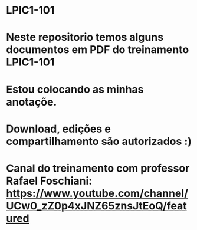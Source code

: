 # LPIC1-101 

# Neste repositorio temos alguns documentos em PDF do treinamento LPIC1-101

# Estou colocando as minhas anotaçõe. 
# Download, edições e compartilhamento são autorizados :) 

# Canal do treinamento com professor Rafael Foschiani: https://www.youtube.com/channel/UCw0_zZ0p4xJNZ65znsJtEoQ/featured
